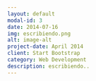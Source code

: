 ```yaml
---
layout: default
modal-id: 3
date: 2014-07-16
img: escribiendo.png
alt: image-alt
project-date: April 2014
client: Start Bootstrap
category: Web Development
description: escribiendo..
---
```

